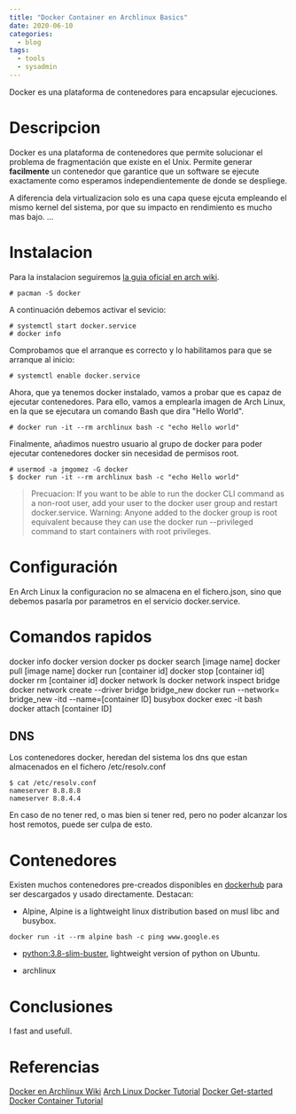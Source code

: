 ```yaml
---
title: "Docker Container en Archlinux Basics"
date: 2020-06-10
categories:
  - blog
tags:
  - tools
  - sysadmin
---
```


Docker es una plataforma de contenedores para encapsular ejecuciones.

# Descripcion

Docker es una plataforma de contenedores que permite solucionar el problema de fragmentación que existe en el Unix. Permite generar __facilmente__ un contenedor que garantice que un software se ejecute exactamente como esperamos independientemente de donde se despliege.

A diferencia dela virtualizacion solo es una capa quese ejcuta empleando el mismo kernel del sistema, por que su impacto en rendimiento es mucho mas bajo. ...

# Instalacion
Para la instalacion seguiremos [la guia oficial en arch wiki](https://wiki.archlinux.org/index.php/docker#Installation). 

```
# pacman -S docker
```

A continuación debemos activar el sevicio:

```
# systemctl start docker.service
# docker info
```

Comprobamos que el arranque es correcto y lo habilitamos para que se arranque al inicio:
```
# systemctl enable docker.service
```

Ahora, que ya tenemos docker instalado, vamos a probar que es capaz de ejecutar contenedores. Para ello, vamos a emplearla imagen de Arch Linux, en la que se ejecutara un comando Bash que dira "Hello World". 
```
# docker run -it --rm archlinux bash -c "echo Hello world"
```

Finalmente, añadimos nuestro usuario al grupo de docker para poder ejecutar contenedores docker sin necesidad de permisos root.

```
# usermod -a jmgomez -G docker
$ docker run -it --rm archlinux bash -c "echo Hello world"
```

> Precuacion:
> If you want to be able to run the docker CLI command as a non-root user, add your user to the docker user group and restart docker.service.
> Warning: Anyone added to the docker group is root equivalent because they can use the docker run --privileged command to start containers with root privileges. 

# Configuración
En Arch Linux la configuracion no se almacena en el fichero.json, sino que debemos pasarla por parametros en el servicio docker.service.

# Comandos rapidos
docker info
docker version
docker ps
docker search [image name]
docker pull [image name]
docker run [container id]
docker stop [container id]
docker rm [container id]
docker network ls
docker network inspect bridge
docker network create --driver bridge bridge_new
docker run --network= bridge_new -itd --name=[container ID] busybox
docker exec -it <mycontainer> bash
docker attach [container ID]


## DNS

Los contenedores docker, heredan del sistema los dns que estan almacenados en el fichero /etc/resolv.conf
```
$ cat /etc/resolv.conf 
nameserver 8.8.8.8
nameserver 8.8.4.4
```

En caso de no tener red, o mas bien si tener red, pero no poder alcanzar los host remotos, puede ser culpa de esto.

# Contenedores 
Existen muchos contenedores pre-creados disponibles en [dockerhub](https://hub.docker.com/) para ser descargados y usado directamente. Destacan:

- Alpine, Alpine is a lightweight linux distribution based on musl libc and busybox. 
```
docker run -it --rm alpine bash -c ping www.google.es
```
- [python:3.8-slim-buster](https://hub.docker.com/_/python), lightweight version of python on Ubuntu.
 
 - archlinux 

# Conclusiones
I fast and usefull.

# Referencias
[Docker en Archlinux Wiki](https://wiki.archlinux.org/index.php/docker)
[Arch Linux Docker Tutorial](https://linuxhint.com/arch-linux-docker-tutorial/)
[Docker Get-started](https://docs.docker.com/get-started/)
[Docker Container Tutorial](http://containertutorials.com/index.html)


